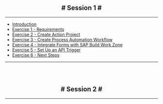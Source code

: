 <!-- docs/_sidebar.md -->

<h2 style="text-align: center;"># Session 1 #</h2>

---

* [Introduction](/)
* [Exercise 1 - Requirements](/01%20-%20Requirements.md)
* [Exercise 2 - Create Action Project](/02%20-%20Create%20Action%20Project.md)
* [Exercise 3 - Create Process Automation Workflow](/03%20-%20Create%20Process%20Automation%20Workflow.md)
* [Exercise 4 - Integrate Forms with SAP Build Work Zone](/04%20-%20Integrate%20Forms%20with%20SAP%20Build%20Work%20Zone.md)
* [Exercise 5 - Set Up an API Trigger](/05%20-%20Set%20Up%20an%20API%20Trigger.md)
* [Exercise 6 - Next Steps](/06%20-%20Next%20Steps.md)
---
<br>
<br>

<h2 style="text-align: center;"># Session 2 #</h2>

---
<!--

* [Exercise 1 - Hands-on Exercise- Document Information Extraction](/Hands-on%20Exercise-%20Document%20Information%20Extraction/Hands-on%20Exercise-%20Document%20Information%20Extraction.md)
* [Exercise 2 - Create an Automation to Extract Data](/Create%20an%20Automation%20to%20Extract%20Data/Create%20an%20Automation%20to%20Extract%20Data.md)

-->

